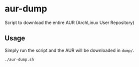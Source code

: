 # aur-dump

Script to download the entire AUR (ArchLinux User Repository)

## Usage

Simply run the script and the AUR will be downloaded in `dump/`.

```sh
./aur-dump.sh
```
